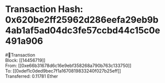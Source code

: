 
Transaction Hash: 0x620be2ff25962d286eefa29eb9b4ab1af5ad04dc3fe57ccbd44c15c0e491a906
====================================================================================
  
#💸Transaction  
Block: [[14456719]]  
From: [[0xe66b31678d6c16e9ebf358268a790b763c133750]]  
To: [[0xdef1c0ded9bec7f1a1670819833240f027b25eff]]  
Transferred: 0.11781 Ether